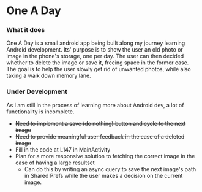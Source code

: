 # One A Day

### What it does

One A Day is a small android app being built along my journey learning Android development.
Its' purpose is to show the user an old photo or image in the phone's storage, one per day.
The user can then decided whether to delete the image or save it, freeing space in the former case.
The goal is to help the user slowly get rid of unwanted photos, while also taking a walk down memory lane.


### Under Development

As I am still in the process of learning more about Android dev, a lot of functionality is incomplete.

* ~~Need to implement a save (do nothing) button and cycle to the next image~~
* ~~Need to provide meaningful user feedback in the case of a deleted image~~
* Fill in the code at L147 in MainActivity
* Plan for a more responsive solution to fetching the correct image in the case of having a large resultset
  * Can do this by writing an async query to save the next image's path in Shared Prefs while the user makes a decision on the current image.
